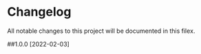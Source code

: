 # Changelog
All notable changes to this project will be documented in this fileх.


##1.0.0 [2022-02-03]
